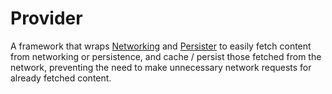 # Provider

A framework that wraps [Networking](https://github.com/Lickability/Networking) and [Persister](https://github.com/Lickability/Persister) to easily fetch content from networking or persistence, and cache / persist those fetched from the network, preventing the need to make unnecessary network requests for already fetched content.
